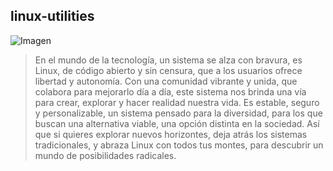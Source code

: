## linux-utilities

![Imagen](https://2.bp.blogspot.com/-pxblEJyD4mY/W8Ol7AkAbSI/AAAAAAAABts/S-dOyvA5gbkA7RRml_w65bPb7rlUuBBUQCLcBGAs/s1600/gnulinux.png)

> En el mundo de la tecnología,
un sistema se alza con bravura,
es Linux, de código abierto y sin censura,
que a los usuarios ofrece libertad y autonomía.
Con una comunidad vibrante y unida,
que colabora para mejorarlo día a día,
este sistema nos brinda una vía
para crear, explorar y hacer realidad nuestra vida.
Es estable, seguro y personalizable,
un sistema pensado para la diversidad,
para los que buscan una alternativa viable,
una opción distinta en la sociedad.
Así que si quieres explorar nuevos horizontes,
deja atrás los sistemas tradicionales,
y abraza Linux con todos tus montes,
para descubrir un mundo de posibilidades radicales.
